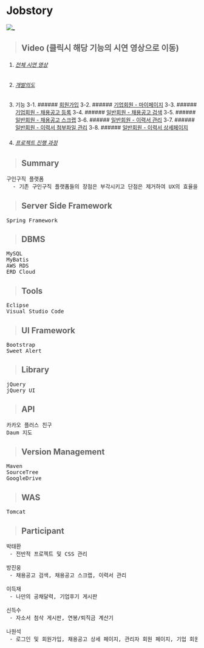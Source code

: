 # Jobstory

[![_](https://user-images.githubusercontent.com/43169472/50580182-eca6a580-0e8e-11e9-8f71-529abe5099d8.PNG)](https://www.youtube.com/watch?v=1LxRe6rdy_c&t=1s)
> ## Video (클릭시 해당 기능의 시연 영상으로 이동)
1. ###### [전체 시연 영상](https://www.youtube.com/watch?v=1LxRe6rdy_c&t=1s)
2. ###### [개발의도](https://www.youtube.com/watch?v=1LxRe6rdy_c&t=29s)
3. 기능
  3-1. ###### [회원가입](https://www.youtube.com/watch?v=1LxRe6rdy_c&t=132s)
  3-2. ###### [기업회원 - 마이페이지](https://www.youtube.com/watch?v=1LxRe6rdy_c&t=180s)
  3-3. ###### [기업회원 - 채용공고 등록](https://www.youtube.com/watch?v=1LxRe6rdy_c&t=194s)
  3-4. ###### [일반회원 - 채용공고 검색](https://www.youtube.com/watch?v=1LxRe6rdy_c&t=232s)
  3-5. ###### [일반회원 - 채용공고 스크랩](https://www.youtube.com/watch?v=1LxRe6rdy_c&t=257s)
  3-6. ###### [일반회원 - 이력서 관리](https://www.youtube.com/watch?v=1LxRe6rdy_c&t=301s)
  3-7. ###### [일반회원 - 이력서 첨부파일 관리](https://www.youtube.com/watch?v=1LxRe6rdy_c&t=301s)
  3-8. ###### [일반회원 - 이력서 상세페이지](https://www.youtube.com/watch?v=1LxRe6rdy_c&t=501s)
4. ###### [프로젝트 진행 과정](https://www.youtube.com/watch?v=1LxRe6rdy_c&t=750s)

> ## Summary
<pre>
구인구직 플랫폼
  - 기존 구인구직 플랫폼들의 장점은 부각시키고 단점은 제거하여 UX의 효율을 제고
</pre>

> ## Server Side Framework
<pre>
Spring Framework
</pre>

> ## DBMS
<pre>
MySQL
MyBatis 
AWS RDS
ERD Cloud
</pre>  

> ## Tools
<pre>
Eclipse
Visual Studio Code
</pre>

> ## UI Framework
<pre>
Bootstrap
Sweet Alert
</pre>

> ## Library
<pre>
jQuery
jQuery UI
</pre>

> ## API
<pre>
카카오 플러스 친구
Daum 지도
</pre>

> ## Version Management
<pre>
Maven
SourceTree
GoogleDrive
</pre>

> ## WAS
<pre>
Tomcat
</pre>

> ## Participant
<pre>
박태환
 - 전반적 프로젝트 및 CSS 관리
  
방진웅
 - 채용공고 검색, 채용공고 스크랩, 이력서 관리
  
이득재
 - 나만의 공채달력, 기업후기 게시판
  
신득수
 - 자소서 첨삭 게시판, 연봉/퇴직금 계산기
  
나원석
 - 로그인 및 회원가입, 채용공고 상세 페이지, 관리자 회원 페이지, 기업 회원 페이지
</pre>




